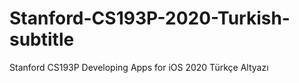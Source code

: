 # Stanford-CS193P-2020-Turkish-subtitle
Stanford CS193P Developing Apps for iOS 2020 Türkçe Altyazı
